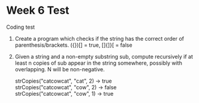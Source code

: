 # Week 6 Test

Coding test
1. Create a program which checks if the string has the correct order of parenthesis/brackets. ({})[] = true, []{]}[ = false
2. Given a string and a non-empty substring sub, compute recursively if at least n copies of sub appear in the string somewhere, possibly with overlapping. N will be non-negative.

    strCopies("catcowcat", "cat", 2) → true  
    strCopies("catcowcat", "cow", 2) → false  
    strCopies("catcowcat", "cow", 1) → true  
